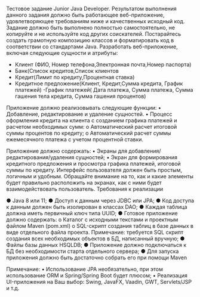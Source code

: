 Тестовое задание Junior Java Developer. Результатом выполнения данного задания должно быть работающее веб-приложение, удовлетворяющее требованиям ниже и качественных исходный код. Задание должно быть выполнено полностью самостоятельно, не копируйте и не используйте код других соискателей. Постарайтесь создать грамотную композицию классов и форматировать код в соответствии со стандартами Java. Разработать веб-приложение, включая следующие сущности и атрибуты:

- Клиент (ФИО, Номер телефона,Электронная почта,Номер паспорта)
- Банк(Список кредитов,Список клиентов
- Кредит(Лимит по кредиту,Процентная ставка)
- Кредитное предложение(Клиент, Кредит,Сумма кредита, График платежей)
-График платежей( Дата платежа, Сумма платежа, Сумма гашения тела кредита, Сумма гашения процентов)

Приложение должно реализовывать следующие функции:
• Добавление, редактирование и удаление сущностей.
• Процесс оформления кредита на клиента с созданием графика платежей и расчетом
необходимых сумм:
	o Автоматический расчет итоговой суммы процентов по кредиту;
	o Автоматический расчет суммы ежемесячного платежа с учетом процентной
	ставки.

Приложение должно содержать:
• Экраны для добавления/редактирования/удаления сущностей;
• Экран для формирования кредитного предложения и просмотра графика платежей,
итоговой суммы по кредиту.
Интерфейс пользователя должен быть простым, логичным и удобным. Обращайте внимание на то, как и какие элементы будет правильно расположить на экранах, как с ними будет
взаимодействовать пользователь. Требования к реализации

● Java 8 или 11;
● Доступ к данным через JDBC или JPA;
● Код доступа к данным должен быть изолирован в классах DAO;
● Каждая таблица должна иметь первичный ключ типа UUID;
● Готовое приложение должно содержать:
	o Каталог с исходными текстами и проектным файлом Maven (pom.xml)
	o SQL-скрипт создания таблиц в базе данных в виде отдельного файла проекта.
	Примечание: требуется SQL скрипт создания всех необходимых объектов в БД,
	написанный вручную;
● Файлы базы данных HSQLDB;
● Приложение должно подключаться к БД без необходимости старта отдельного
сервера;
● Для запуска приложения должно быть достаточно собрать его при помощи Maven

Примечание:
• Использование JPA необязательно, при этом использование ORM и Spring/Spring Boot будет плюсом;
• Реализация UI-приложения на Ваш выбор: Swing, JavaFX, Vaadin, GWT, Servlets/JSP и т.д.
